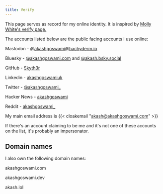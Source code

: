 ```yaml
---
title: Verify
---
```


This page serves as record for my online identity. It is inspired by [Molly White\'s verify page.](https://www.mollywhite.net/verify/)

The accounts listed below are the public facing accounts I use online:

Mastodon - [@akashgoswami@hachyderm.io](https://hachyderm.io/@akashgoswami)

Bluesky - [@akashgoswami.com](https://bsky.app/profile/akashgoswami.com) and [@akash.bsky.social](https://bsky.app/profile/akash.bsky.social)

GitHub - [Skyth3r](https://github.com/skyth3r/)

Linkedin - [akashgoswamiuk](https://www.linkedin.com/in/akashgoswamiuk/)

Twitter - [@akashgoswami_](https://twitter.com/akashgoswami_)

Hacker News - [akashgoswami](https://news.ycombinator.com/user?id=akashgoswami)

Reddit - [akashgoswami_](https://www.reddit.com/user/akashgoswami_/)

My main email address is {{< cloakemail "akash@akashgoswami.com" >}}

If there's an account claiming to be me and it's not one of these accounts on the list, it's probably an impersonator. 

## Domain names

I also own the following domain names:

akashgoswami.com

akashgoswami.dev

akash.lol